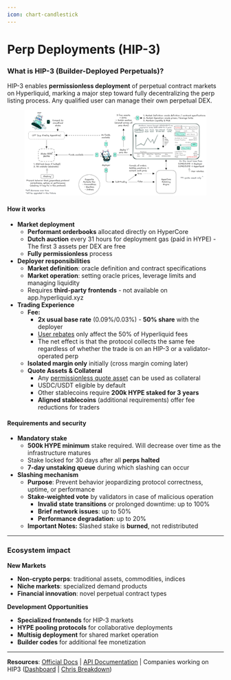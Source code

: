 ```yaml
---
icon: chart-candlestick
---
```


# Perp Deployments (HIP-3)

### What is HIP-3 (Builder-Deployed Perpetuals)?

HIP-3 enables **permissionless deployment** of perpetual contract markets on Hyperliquid, marking a major step toward fully decentralizing the perp listing process. Any qualified user can manage their own perpetual DEX.

<figure><img src="../../../.gitbook/assets/HIP3_v2 (4).png" alt=""><figcaption></figcaption></figure>

#### How it works

* **Market deployment**
  * **Performant orderbooks** allocated directly on HyperCore
  * **Dutch auction** every 31 hours for deployment gas (paid in HYPE) - The first 3 assets per DEX are free
  * **Fully permissionless** process
* **Deployer responsibilities**
  * **Market definition**: oracle definition and contract specifications
  * **Market operation**: setting oracle prices, leverage limits and managing liquidity
  * Requires **third-party frontends** - not available on app.hyperliquid.xyz
* **Trading Experience**
  * **Fee:**
    * **2x usual base rate** (0.09%/0.03%) - **50% share** with the deployer
    * [User rebates](../dex/clearinghouse/fees-builder-codes.md) only affect the 50% of Hyperliquid fees
    * The net effect is that the protocol collects the same fee regardless of whether the trade is on an HIP-3 or a validator-operated perp
  * **Isolated margin only** initially (cross margin coming later)
  * **Quote Assets & Collateral**
    * Any [permissionless quote asset](https://hyperliquid.gitbook.io/hyperliquid-docs/hypercore/permissionless-spot-quote-assets) can be used as collateral
    * USDC/USDT eligible by default
    * Other stablecoins require **200k HYPE staked for 3 years**
    * **Aligned stablecoins** (additional requirements) offer fee reductions for traders

#### Requirements and security

* **Mandatory stake**
  * **500k HYPE minimum** stake required. Will decrease over time as the infrastructure matures
  * Stake locked for 30 days after all **perps halted**
  * **7-day unstaking queue** during which slashing can occur
* **Slashing mechanism**
  * **Purpose**: Prevent behavior jeopardizing protocol correctness, uptime, or performance
  * **Stake-weighted vote** by validators in case of malicious operation
    * **Invalid state transitions** or prolonged downtime: up to 100%
    * **Brief network issues**: up to 50%
    * **Performance degradation**: up to 20%
  * **Important Notes:** Slashed stake is **burned**, not redistributed

***

### Ecosystem impact

**New Markets**

* **Non-crypto perps**: traditional assets, commodities, indices
* **Niche markets**: specialized demand products
* **Financial innovation**: novel perpetual contract types

**Development Opportunities**

* **Specialized frontends** for HIP-3 markets
* **HYPE pooling protocols** for collaborative deployments
* **Multisig deployment** for shared market operation
* **Builder codes** for additional fee monetization

***

**Resources**: [Official Docs](https://hyperliquid.gitbook.io/hyperliquid-docs/hyperliquid-improvement-proposals-hips/hip-3-builder-deployed-perpetuals?q=stablecoin+issuer) | [API Documentation](https://hyperliquid.gitbook.io/hyperliquid-docs/for-developers/api/hip-3-deployer-actions) | Companies working on HIP3 ([Dashboard](https://app.lit.trade/hip3) | [Chris Breakdown](https://x.com/chrisling_dev/status/1967614817436565946))

